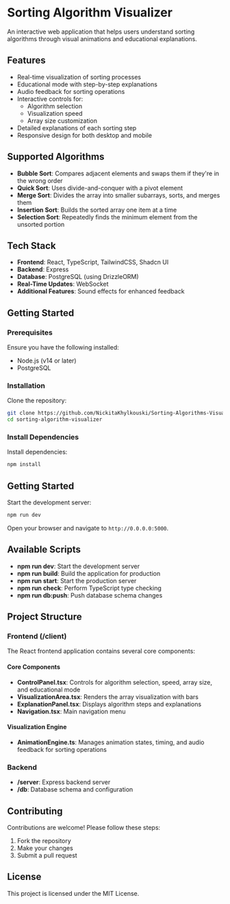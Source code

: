 # Sorting Algorithm Visualizer

An interactive web application that helps users understand sorting algorithms through visual animations and educational explanations.

## Features

- Real-time visualization of sorting processes
- Educational mode with step-by-step explanations
- Audio feedback for sorting operations
- Interactive controls for:
  - Algorithm selection
  - Visualization speed
  - Array size customization
- Detailed explanations of each sorting step
- Responsive design for both desktop and mobile

## Supported Algorithms

- **Bubble Sort**: Compares adjacent elements and swaps them if they're in the wrong order
- **Quick Sort**: Uses divide-and-conquer with a pivot element
- **Merge Sort**: Divides the array into smaller subarrays, sorts, and merges them
- **Insertion Sort**: Builds the sorted array one item at a time
- **Selection Sort**: Repeatedly finds the minimum element from the unsorted portion

## Tech Stack

- **Frontend**: React, TypeScript, TailwindCSS, Shadcn UI
- **Backend**: Express
- **Database**: PostgreSQL (using DrizzleORM)
- **Real-Time Updates**: WebSocket
- **Additional Features**: Sound effects for enhanced feedback

## Getting Started

### Prerequisites

Ensure you have the following installed:
- Node.js (v14 or later)
- PostgreSQL

### Installation

 Clone the repository:
   ```bash
   git clone https://github.com/NickitaKhylkouski/Sorting-Algorithms-Visualized.git
   cd sorting-algorithm-visualizer
```

### Install Dependencies

 Install dependencies:
   ```bash
   npm install
```

## Getting Started

Start the development server:

```bash
npm run dev
```

Open your browser and navigate to `http://0.0.0.0:5000`.

## Available Scripts

- **npm run dev**: Start the development server
- **npm run build**: Build the application for production
- **npm run start**: Start the production server
- **npm run check**: Perform TypeScript type checking
- **npm run db:push**: Push database schema changes

## Project Structure

### Frontend (/client)

The React frontend application contains several core components:

#### Core Components
- **ControlPanel.tsx**: Controls for algorithm selection, speed, array size, and educational mode
- **VisualizationArea.tsx**: Renders the array visualization with bars
- **ExplanationPanel.tsx**: Displays algorithm steps and explanations
- **Navigation.tsx**: Main navigation menu

#### Visualization Engine
- **AnimationEngine.ts**: Manages animation states, timing, and audio feedback for sorting operations

### Backend

- **/server**: Express backend server
- **/db**: Database schema and configuration

## Contributing

Contributions are welcome! Please follow these steps:

1. Fork the repository
2. Make your changes
3. Submit a pull request

## License

This project is licensed under the MIT License.

